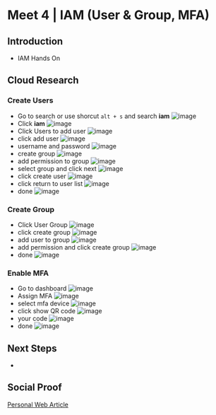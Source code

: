 
# Meet 4 | IAM (User & Group, MFA)

## Introduction
- IAM Hands On

## Cloud Research

### Create Users
- Go to search or use shorcut <code>alt + s</code> and search <b>iam</b>
![image](https://user-images.githubusercontent.com/118882411/221349821-3dcc08a7-4021-4295-9d21-bea56082d7bc.png)
- Click <b>iam</b>
![image](https://user-images.githubusercontent.com/118882411/221349931-88ad2578-d4d9-4208-be88-a1ec0b77c676.png)
- Click Users to add user
![image](https://user-images.githubusercontent.com/118882411/221350000-d5062e1a-e02a-431f-be67-8fe80bcab7a4.png)
- click add user
![image](https://user-images.githubusercontent.com/118882411/221350032-16648a44-f669-4482-85a2-53885b3569a8.png)
- username and password
![image](https://user-images.githubusercontent.com/118882411/221352901-774c4006-bce0-4f43-819b-b5212c74fc24.png)
- create group
![image](https://user-images.githubusercontent.com/118882411/221350256-e4e5a9b8-b224-4d26-8d08-647c50e8c4ad.png)
- add permission to group
![image](https://user-images.githubusercontent.com/118882411/221350391-b5657a2d-e0b2-417a-a152-6beffb01c889.png)
- select group and click next
![image](https://user-images.githubusercontent.com/118882411/221350483-756f2f0c-5c6f-4cb5-98c1-ee89a414dcc0.png)
- click create user
![image](https://user-images.githubusercontent.com/118882411/221350808-24dd4b0c-f392-4fe7-90e7-a22ed4a2f6b9.png)
- click return to user list
![image](https://user-images.githubusercontent.com/118882411/221353007-6ba6fa09-b3fb-4377-a5cc-d595fc13acdc.png)
- done
![image](https://user-images.githubusercontent.com/118882411/221352590-8037d8fb-195e-42e6-a339-2f693ac63814.png)


### Create Group
- Click User Group
![image](https://user-images.githubusercontent.com/118882411/221350862-216acba8-2902-4bb0-a628-1cbf3a0224e0.png)
- click create group
![image](https://user-images.githubusercontent.com/118882411/221350891-16fb05b4-be6a-4f36-a241-4324bf03d28f.png)
- add user to group
![image](https://user-images.githubusercontent.com/118882411/221351022-f4c32078-acac-471a-a2b3-78debe095777.png)
- add permission and click create group
![image](https://user-images.githubusercontent.com/118882411/221351057-c1e6306d-1271-4294-b10c-c8b50e8b9f4c.png)
- done
![image](https://user-images.githubusercontent.com/118882411/221352629-1108f3ff-4774-4074-8750-6de57c895d5b.png)


### Enable MFA
- Go to dashboard
![image](https://user-images.githubusercontent.com/118882411/221351526-b8452f18-ca72-4b11-ad99-ff4dfcda12eb.png)
- Assign MFA
![image](https://user-images.githubusercontent.com/118882411/221351572-f3133f7f-6e9d-4696-96f8-279df5f40b03.png)
- select mfa device
![image](https://user-images.githubusercontent.com/118882411/221351661-a3750e40-3060-41f1-a491-2d20b6931136.png)
- click show QR code
![image](https://user-images.githubusercontent.com/118882411/221351682-604976d0-e7df-4475-a4d0-e808e8394c8d.png)
- your code
![image](https://user-images.githubusercontent.com/118882411/221352346-e1965ed3-12ae-4ce9-9338-f64ba9e94791.png)
- done
![image](https://user-images.githubusercontent.com/118882411/221352458-6ae43e99-c946-4946-9eb5-ce94f024c448.png)

## Next Steps

- 

## Social Proof

[Personal Web Article](https://afifurrohman-id.github.io/article/100DaysOfCloud/cloud.html)
